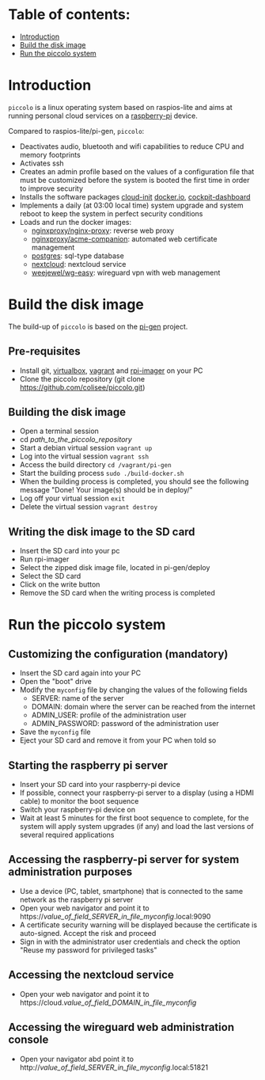 # Table of contents:
- [Introduction](#introduction)
- [Build the disk image](#build-the-disk-image)
- [Run the piccolo system](#run-the-piccolo-system)

# Introduction
`piccolo` is a linux operating system based on raspios-lite and aims at running personal cloud services on a [raspberry-pi](https://www.raspberrypi.org/) device. 

Compared to raspios-lite/pi-gen, `piccolo`:
- Deactivates audio, bluetooth and wifi capabilities to reduce CPU and memory footprints
- Activates ssh
- Creates an admin profile based on the values of a configuration file that must be customized before the system is booted the first time in order to improve security
- Installs the software packages [cloud-init](https://cloud-init.io) [docker.io](https://www.docker.com/), [cockpit-dashboard](https://cockpit-project.org)
- Implements a daily (at 03:00 local time) system upgrade and system reboot to keep the system in perfect security conditions
- Loads and run the docker images:
  - [nginxproxy/nginx-proxy](https://github.com/nginx-proxy/nginx-proxy): reverse web proxy
  - [nginxproxy/acme-companion](https://github.com/nginx-proxy/acme-companion): automated web certificate management
  - [postgres](https://www.postgresql.org): sql-type database
  - [nextcloud](https://nextcloud.com): nextcloud service
  - [weejewel/wg-easy](https://github.com/WeeJeWel/wg-easy): wireguard vpn with web management 
# Build the disk image 
The build-up of `piccolo` is based on the [pi-gen](https://github.com/RPi-Distro/pi-gen) project.
## Pre-requisites
- Install git, [virtualbox](https://www.virtualbox.org/), [vagrant](https://www.vagrantup.com/) and [rpi-imager](https://www.raspberrypi.com/news/raspberry-pi-imager-imaging-utility) on your PC
- Clone the piccolo repository (git clone https://github.com/colisee/piccolo.git)
## Building the disk image
- Open a terminal session
- cd *path_to_the_piccolo_repository*
- Start a debian virtual session `vagrant up`
- Log into the virtual session `vagrant ssh`
- Access the build directory `cd /vagrant/pi-gen`
- Start the building process `sudo ./build-docker.sh`
- When the building process is completed, you should see the following message "Done! Your image(s) should be in deploy/"
- Log off your virtual session `exit`
- Delete the virtual session `vagrant destroy`
## Writing the disk image to the SD card
- Insert the SD card into your pc
- Run rpi-imager
- Select the zipped disk image file, located in pi-gen/deploy
- Select the SD card 
- Click on the write button
- Remove the SD card when the writing process is completed
# Run the piccolo system
## Customizing the configuration (mandatory)
- Insert the SD card again into your PC
- Open the "boot" drive
- Modify the `myconfig` file by changing the values of the following fields
  - SERVER: name of the server
  - DOMAIN: domain where the server can be reached from the internet
  - ADMIN_USER: profile of the administration user
  - ADMIN_PASSWORD: password of the administration user
- Save the `myconfig` file
- Eject your SD card and remove it from your PC when told so
## Starting the raspberry pi server
- Insert your SD card into your raspberry-pi device
- If possible, connect your raspberry-pi server to a display (using a HDMI cable) to monitor the boot sequence
- Switch your raspberry-pi device on
- Wait at least 5 minutes for the first boot sequence to complete, for the system will apply system upgrades (if any) and load the last versions of several required applications
## Accessing the raspberry-pi server for system administration purposes
- Use a device (PC, tablet, smartphone) that is connected to the same network as the raspberry pi server
- Open your web navigator and point it to https://*value_of_field_SERVER_in_file_myconfig*.local:9090 
- A certificate security warning will be displayed because the certificate is auto-signed. Accept the risk and proceed
- Sign in with the administrator user credentials and check the option "Reuse my password for privileged tasks"
## Accessing the nextcloud service
- Open your web navigator and point it to https://cloud.*value_of_field_DOMAIN_in_file_myconfig*
## Accessing the wireguard web administration console
- Open your navigator abd point it to http://*value_of_field_SERVER_in_file_myconfig*.local:51821
